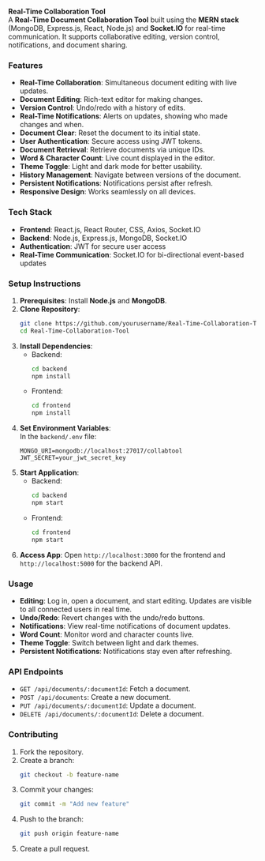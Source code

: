 **Real-Time Collaboration Tool**  
A **Real-Time Document Collaboration Tool** built using the **MERN stack** (MongoDB, Express.js, React, Node.js) and **Socket.IO** for real-time communication. It supports collaborative editing, version control, notifications, and document sharing.

### **Features**  
- **Real-Time Collaboration**: Simultaneous document editing with live updates.  
- **Document Editing**: Rich-text editor for making changes.  
- **Version Control**: Undo/redo with a history of edits.  
- **Real-Time Notifications**: Alerts on updates, showing who made changes and when.  
- **Document Clear**: Reset the document to its initial state.  
- **User Authentication**: Secure access using JWT tokens.  
- **Document Retrieval**: Retrieve documents via unique IDs.  
- **Word & Character Count**: Live count displayed in the editor.  
- **Theme Toggle**: Light and dark mode for better usability.  
- **History Management**: Navigate between versions of the document.  
- **Persistent Notifications**: Notifications persist after refresh.  
- **Responsive Design**: Works seamlessly on all devices.

### **Tech Stack**  
- **Frontend**: React.js, React Router, CSS, Axios, Socket.IO  
- **Backend**: Node.js, Express.js, MongoDB, Socket.IO  
- **Authentication**: JWT for secure user access  
- **Real-Time Communication**: Socket.IO for bi-directional event-based updates  

### **Setup Instructions**  
1. **Prerequisites**: Install **Node.js** and **MongoDB**.  
2. **Clone Repository**:  
   ```bash  
   git clone https://github.com/yourusername/Real-Time-Collaboration-Tool.git  
   cd Real-Time-Collaboration-Tool  
   ```  
3. **Install Dependencies**:  
   - Backend:  
     ```bash  
     cd backend  
     npm install  
     ```  
   - Frontend:  
     ```bash  
     cd frontend  
     npm install  
     ```  
4. **Set Environment Variables**:  
   In the `backend/.env` file:  
   ```  
   MONGO_URI=mongodb://localhost:27017/collabtool  
   JWT_SECRET=your_jwt_secret_key  
   ```  
5. **Start Application**:  
   - Backend:  
     ```bash  
     cd backend  
     npm start  
     ```  
   - Frontend:  
     ```bash  
     cd frontend  
     npm start  
     ```  
6. **Access App**: Open `http://localhost:3000` for the frontend and `http://localhost:5000` for the backend API.

### **Usage**  
- **Editing**: Log in, open a document, and start editing. Updates are visible to all connected users in real time.  
- **Undo/Redo**: Revert changes with the undo/redo buttons.  
- **Notifications**: View real-time notifications of document updates.  
- **Word Count**: Monitor word and character counts live.  
- **Theme Toggle**: Switch between light and dark themes.  
- **Persistent Notifications**: Notifications stay even after refreshing.

### **API Endpoints**  
- `GET /api/documents/:documentId`: Fetch a document.  
- `POST /api/documents`: Create a new document.  
- `PUT /api/documents/:documentId`: Update a document.  
- `DELETE /api/documents/:documentId`: Delete a document.

### **Contributing**  
1. Fork the repository.  
2. Create a branch:  
   ```bash  
   git checkout -b feature-name  
   ```  
3. Commit your changes:  
   ```bash  
   git commit -m "Add new feature"  
   ```  
4. Push to the branch:  
   ```bash  
   git push origin feature-name  
   ```  
5. Create a pull request.
